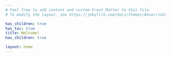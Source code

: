 ```yaml
---
# Feel free to add content and custom Front Matter to this file.
# To modify the layout, see https://jekyllrb.com/docs/themes/#overriding-theme-defaults

has_children: true
has_toc: true
title: Welcome!
has_children: true

layout: home
---
```



